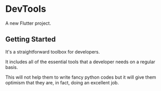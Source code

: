 # DevTools

A new Flutter project.

## Getting Started

It's a straightforward toolbox for developers.

It includes all of the essential tools that a developer needs on a regular basis. 

This will not help them to write fancy python codes but it will give them optimism that they are, in fact, doing an excellent job. 
